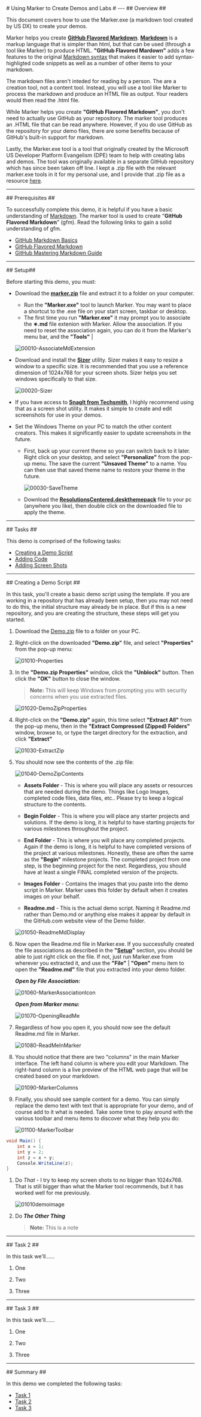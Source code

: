 ﻿<a name="Title" />
# Using Marker to Create Demos and Labs #
---

<a name="Overview" />
## Overview ##

This document covers how to use the Marker.exe (a markdown tool created by US DX) to create your demos.

Marker helps you create **[GitHub Flavored Markdown](https://help.github.com/articles/github-flavored-markdown)**.  **[Markdown](http://daringfireball.net/projects/markdown/)** is a markup language that is simpler than html, but that can be used (through a tool like Marker) to produce HTML.  **"GitHub Flavored Mardown"** adds a few features to the original [Markdown syntax](http://daringfireball.net/projects/markdown/syntax) that makes it easier to add syntax-highligted code snippets as well as a number of other items to your markdown. 

The markdown files aren't inteded for reading by a person.  The are a creation tool, not a content tool. Instead, you will use a tool like Marker to process the markdown and produce an HTML file as output.  Your readers would then read the .html file. 

While Marker helps you create **"GitHub Flavored Markdown"**, you don't need to actually use GitHub as your repository.  The marker tool produces an .HTML file that can be read anywhere.  However, if you do use GitHub as the repository for your demo files, there are some benefits because of GitHub's built-in support for markdown. 

Lastly, the Marker.exe tool is a tool that originally created by the Microsoft US Developer Platform Evangelism (DPE) team to help with creating labs and demos.  The tool was originally available in a separate GitHub repository which has since been taken off line.  I kept a .zip file with the relevant marker.exe tools in it for my personal use, and I provide that .zip file as a resource [here](./Downloads/Marker.zip).  


---

<a name="Prerequisites" />
## Prerequisites ##

To successfully complete this demo, it is helpful if you have a basic understanding of [Markdown](http://daringfireball.net/projects/markdown/).  The marker tool is used to create "**GitHub Flavored Markdown**" (gfm).  Read the following links to gain a solid understanding of gfm.

- [GitHub Markdown Basics](https://help.github.com/articles/markdown-basics)
- [GitHub Flavored Markdown](https://help.github.com/articles/github-flavored-markdown)
- [GitHub Mastering Markdown Guide](https://guides.github.com/features/mastering-markdown/)


---

<a name="Setup" />
## Setup##

Before starting this demo, you must:

- Download the **[marker.zip](./Downloads/Marker.zip)** file and extract it to a folder on your computer. 
	- Run the **"Marker.exe"** tool to launch Marker.  You may want to place a shortcut to the .exe file on your start screen, taskbar or desktop.
	- The first time you run **"Marker.exe"** it may prompt you to associate the **&lowast;.md** file extenion with Marker.  Allow the association. If you need to reset the association again, you can do it from the Marker's menu bar, and the **"Tools"** | 

	![00010-AssociateMdExtension](images/00010-associatemdextension.png?raw=true "Associate .md Extension")

- Download and install the **[Sizer](http://www.brianapps.net/sizer/)** utility.  Sizer makes it easy to resize a window to a specific size.  It is recommended that you use a reference dimension of 1024x768 for your screen shots.  Sizer helps you set windows specifically to that size. 

	![00020-Sizer](images/00020-sizer.png?raw=true "Sizer")

- If you have access to **[SnagIt from Techsmith](http://www.techsmith.com/snagit.html)**, I highly recommend using that as a screen shot utility.  It makes it simple to create and edit screenshots for use in your demos.

- Set the Windows Theme on your PC to match the other content creators.  This makes it significantly easier to update screenshots in the future.  

	- First, back up your current theme so you can switch back to it later. Right click on your desktop, and select **"Personalize"** from the pop-up menu.  The save the current **"Unsaved Theme"** to a name.  You can then use that saved theme name to restore your theme in the future.

		![00030-SaveTheme](images/00030-savetheme.png?raw=true "Save Theme")

	- Download the **[ResolutionsCentered.deskthemepack](./Downloads/ResolutionsCentered.deskthemepack)** file to your pc (anywhere you like), then double click on the downloaded file to apply the theme. 

---

<a name="Tasks" />
## Tasks ##

This demo is comprised of the following tasks:

- [Creating a Demo Script](#Task1)
- [Adding Code](#Task2) 
- [Adding Screen Shots](#Task3)

--- 

<a name="Task1" />
## Creating a Demo Script ##

In this task, you'll create a basic demo script using the template.  If you are working in a repository that has already been setup, then you may not need to do this, the initial structure may already be in place.  But if this is a new repository, and you are creating the structure, these steps will get you started. 

1. Download the [Demo.zip](./Downloads/Demo.zip) file to a folder on your PC.  

1. Right-click on the downloaded **"Demo.zip"** file, and select **"Properties"** from the pop-up menu:

	![01010-Properties](images/01010-properties.png?raw=true "Properties Menu Item")

1. In the **"Demo.zip Properties"** window, click the **"Unblock"** button.  Then click the **"OK"** button to close the window.

	> **Note:** This will keep Windows from prompting you with security concerns when you use extracted files.

	![01020-DemoZipProperties](images/01020-demozipproperties.png?raw=true "Demo.zip Properties")

1. Right-click on the **"Demo.zip"** again, this time select **"Extract All"** from the pop-up menu, then in the **"Extract Compressed (Zipped) Folders"** window, browse to, or type the target directory for the extraction, and click **"Extract"** 

	![01030-ExtractZip](images/01030-extractzip.png?raw=true "Extract Demo.zip")

1. You should now see the contents of the .zip file:

	![01040-DemoZipContents](images/01040-demozipcontents.png?raw=true "Demo.zip Contents")

	- **Assets Folder** - This is where you will place any assets or resources that are needed during the demo.  Things like Logo Images, completed code files, data files, etc.. Please try to keep a logical structure to the contents.  

	- **Begin Folder** - This is where you will place any starter projects and solutions.  If the demo is long, it is helpful to have starting projects for various milestones throughout the project. 

	- **End Folder** - This is where you will place any completed projects.  Again if the demo is long, it is helpful to have completed versions of the project at various milestones. Honestly, these are often the same as the **"Begin"** milestone projects.  The completed project from one step, is the beginning project for the next.  Regardless, you should have at least a single FINAL completed version of the projects.  

	- **Images Folder** - Contains the images that you paste into the demo script in Marker. Marker uses this folder by default when it creates images on your behalf. 

	- **Readme.md** - This is the actual demo script.  Naming it Readme.md rather than Demo.md or anything else makes it appear by default in the GitHub.com website view of the Demo folder.  

	![01050-ReadmeMdDisplay](images/01050-readmemddisplay.png?raw=true "Readme.md Displays be Default in GitHub")

1. Now open the Readme.md file in Marker.exe.  If you successfully created the file associations as described in the **"[Setup](#Setup)"** section, you should be able to just right click on the file.  If not, just run Marker.exe from wherever you extracted it, and use the **"File"** | **"Open"** menu item to open the **"Readme.md"** file that you extracted into your demo folder.

	***Open by File Association:***

	![01060-MarkerAssociationIcon](images/01060-markerassociationicon.png?raw=true "Marker File Association Icon")

	***Open from Marker menu:***

	![01070-OpeningReadMe](images/01070-openingreadme.png?raw=true "File Open Readme.md")

1. Regardless of how you open it, you should now see the default Readme.md file in Marker.

	![01080-ReadMeInMarker](images/01080-readmeinmarker.png?raw=true "Readme.md in Marker")

1. You should notice that there are two "columns" in the main Marker interface.  The left hand column is where you edit your Markdown.  The right-hand column is a live preview of the HTML web page that will be created based on your markdown. 

	![01090-MarkerColumns](images/01090-markercolumns.png?raw=true "Marker Columns")

1. Finally, you should see sample content for a demo.  You can simply replace the demo text with text that is appropriate for your demo, and of course add to it what is needed. Take some time to play around with the various toolbar and menu items to discover what they help you do:

	![01100-MarkerToolbar](images/01100-markertoolbar.png?raw=true "Marker Toolbar")

````C#
void Main() {
	int x = 1;
	int y = 2;
	int z = x + y;
	Console.WriteLine(z);
}
````
1. Do _That_ - I try to keep my screen shots to no bigger than 1024x768.  That is still bigger than what the Marker tool recommends, but it has worked well for me previously.  

	![01010demoimage](images/01010demoimage.png?raw=true "Demo Image")

1. Do ***The Other Thing***

	> **Note:** This is a note

--- 

<a name="Task2" />
## Task 2 ##


In this task we'll......

1. One

1. Two 

1. Three

--- 

<a name="Task3" />
## Task 3 ##


In this task we'll......

1. One

1. Two

1. Three

---

<a name="Summary" />
## Summary ##

In this demo we completed the following tasks:

- [Task 1](#Task1)
- [Task 2](#Task2) 
- [Task 3](#Task3)

